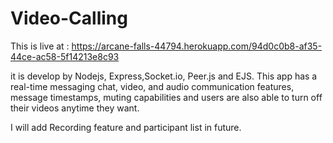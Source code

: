 # Video-Calling

This is live at : https://arcane-falls-44794.herokuapp.com/94d0c0b8-af35-44ce-ac58-5f14213e8c93


it is develop by  Nodejs, Express,Socket.io, Peer.js and EJS. This app has a real-time messaging chat, video, and audio communication features, message timestamps, muting capabilities and users are also able to turn off their videos anytime they want.

I will add Recording feature and participant list  in future.
